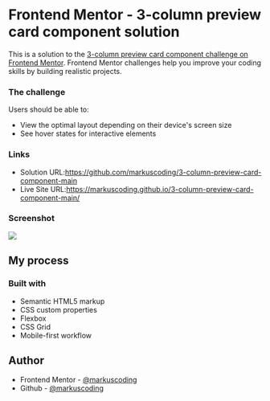 # Frontend Mentor - 3-column preview card component solution

This is a solution to the [3-column preview card component challenge on Frontend Mentor](https://www.frontendmentor.io/challenges/3column-preview-card-component-pH92eAR2-). Frontend Mentor challenges help you improve your coding skills by building realistic projects.

### The challenge

Users should be able to:

- View the optimal layout depending on their device's screen size
- See hover states for interactive elements

### Links

- Solution URL:https://github.com/markuscoding/3-column-preview-card-component-main
- Live Site URL:https://markuscoding.github.io/3-column-preview-card-component-main/

### Screenshot

![](3-column-preview-card-component-main.jpg)

## My process

### Built with

- Semantic HTML5 markup
- CSS custom properties
- Flexbox
- CSS Grid
- Mobile-first workflow

## Author

- Frontend Mentor - [@markuscoding](https://www.frontendmentor.io/profile/markuscoding)
- Github - [@markuscoding](https://github.com/markuscoding)
